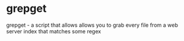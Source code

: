grepget
=======

grepget - a script that allows allows you to grab every file from a web server index that matches some regex